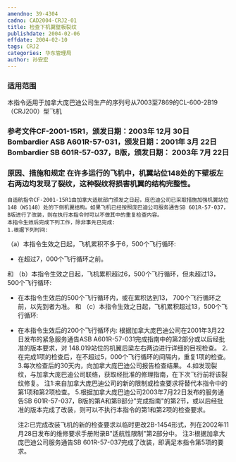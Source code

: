 ```yaml
---
amendno: 39-4304
cadno: CAD2004-CRJ2-01
title: 检查下机翼壁板裂纹
publishdate: 2004-02-06
effdate: 2004-02-10
tags: CRJ2
categories: 华东管理局
author: 孙安宏
---
```


### 适用范围 
本指令适用于加拿大庞巴迪公司生产的序列号从7003至7869的CL-600-2B19（CRJ200）型飞机

<!--more-->
### 参考文件CF-2001-15R1，颁发日期：2003年 12月 30日    Bombardier ASB A601R-57-031，颁发日期：2001年 3月 22日    Bombardier SB 601R-57-037，B版，颁发日期： 2003年 7月 22日

### 原因、措施和规定     在许多运行的飞机中，机翼站位148处的下壁板左右两边均发现了裂纹，这种裂纹将损害机翼的结构完整性。 
    自适航指令CF-2001-15R1由加拿大适航部门颁发之日起，庞巴迪公司已采取措施加强机翼站位148（WS148）处的下侧机翼结构。如果飞机已经按照庞巴迪公司服务通告SB 601R-57-037，B版进行了改装，则在执行本指令时可以不做其中的重复检查内容。 
    本指令生效后完成下列工作，除非事先已完成: 
    1.根据下列时间: 
（a）本指令生效之日起，飞机累积不多于6，500个飞行循环: 
- 在超过7，000个飞行循环之前。 
  
和 
    （b）本指令生效之日起，飞机累积超过6，500个飞行循环，但未超过13，500个飞行循环: 
- 在本指令生效后的500个飞行循环内，或在累积达到13，
700个飞行循环之前，以先到者为准。 和 
（c）本指令生效之日起，飞机累积超过13，500个飞行循环: 
- 在本指令生效后的200个飞行循环内: 
    根据加拿大庞巴迪公司在2001年3月22日发布的紧急服务通告ASB A601R-57-031完成指南中的第2部分或以后经批准的版本要求，对
148.019站位的机翼后梁左右两边进行详细的目视检查。 
    2.在完成1项的检查后，在不超过5，000个飞行循环的间隔内，重复1项的检查。 
    3.每次检查后的30天内，向加拿大庞巴迪公司报告检查结果。 
    4.如发现裂纹，与加拿大庞巴迪公司联络，获取经批准的修理指南，在下次飞行前将该裂纹修复。 
    注1:来自加拿大庞巴迪公司的新的限制或检查要求将替代本指令中的第1项和第2项检查。 
    5.根据加拿大庞巴迪公司2003年7月22日发布的服务通告SB 601R-57-037，B版的第A和第B部分"完成指南"的第2节，或以后经批准的版本完成了改装，则可以不执行本指令的第1和第2项的检查要求。 

    注2:已完成改装飞机的新的检查要求以临时更改2B-1454形式，列在2002年11月28日发布的维修要求手册附录B"适航性限制"第2部分中。 
    注3:根据加拿大庞巴迪公司服务通告SB 601R-57-037完成了改装，即满足本指令第5项的要求。
